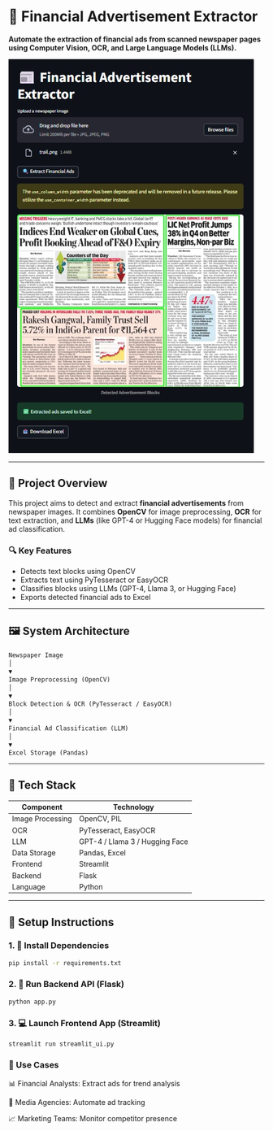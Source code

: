 # 📰 Financial Advertisement Extractor

**Automate the extraction of financial ads from scanned newspaper pages using Computer Vision, OCR, and Large Language Models (LLMs).**

![App Screenshot](ss.jpg)

---

## 🚀 Project Overview

This project aims to detect and extract **financial advertisements** from newspaper images. It combines **OpenCV** for image preprocessing, **OCR** for text extraction, and **LLMs** (like GPT-4 or Hugging Face models) for financial ad classification.

### 🔍 Key Features

- Detects text blocks using OpenCV
- Extracts text using PyTesseract or EasyOCR
- Classifies blocks using LLMs (GPT-4, Llama 3, or Hugging Face)
- Exports detected financial ads to Excel

---
## 🖼️ System Architecture
```
Newspaper Image
│
▼
Image Preprocessing (OpenCV)
│
▼
Block Detection & OCR (PyTesseract / EasyOCR)
│
▼
Financial Ad Classification (LLM)
│
▼
Excel Storage (Pandas)
```

---

## 🧪 Tech Stack

| Component        | Technology                     |
|------------------|---------------------------------|
| Image Processing | OpenCV, PIL                     |
| OCR              | PyTesseract, EasyOCR            |
| LLM              | GPT-4 / Llama 3 / Hugging Face  |
| Data Storage     | Pandas, Excel                   |
| Frontend         | Streamlit                       |
| Backend          | Flask                           |
| Language         | Python                          |

---

## 🧰 Setup Instructions

### 1. 🐍 Install Dependencies

```bash
pip install -r requirements.txt
 ````

### 2. 🚦 Run Backend API (Flask)

```bash
python app.py
 ````

### 3. 💻 Launch Frontend App (Streamlit)

```bash
streamlit run streamlit_ui.py
 ````
### 📌 Use Cases
📊 Financial Analysts: Extract ads for trend analysis

📰 Media Agencies: Automate ad tracking

📈 Marketing Teams: Monitor competitor presence


